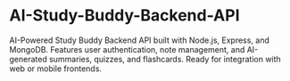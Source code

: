 # AI-Study-Buddy-Backend-API
AI-Powered Study Buddy Backend API built with Node.js, Express, and MongoDB. Features user authentication, note management, and AI-generated summaries, quizzes, and flashcards. Ready for integration with web or mobile frontends.
